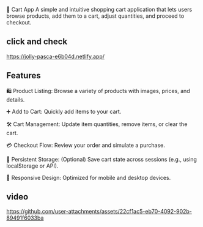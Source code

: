 🛒 Cart App
A simple and intuitive shopping cart application that lets users browse products, add them to a cart, adjust quantities, and proceed to checkout.

## click and check
https://jolly-pasca-e6b04d.netlify.app/
## Features
🛍️ Product Listing: Browse a variety of products with images, prices, and details.

➕ Add to Cart: Quickly add items to your cart.

🛠️ Cart Management: Update item quantities, remove items, or clear the cart.

💳 Checkout Flow: Review your order and simulate a purchase.

💾 Persistent Storage: (Optional) Save cart state across sessions (e.g., using localStorage or API).

📱 Responsive Design: Optimized for mobile and desktop devices.

## video
https://github.com/user-attachments/assets/22cf1ac5-eb70-4092-902b-89491f6033ba
